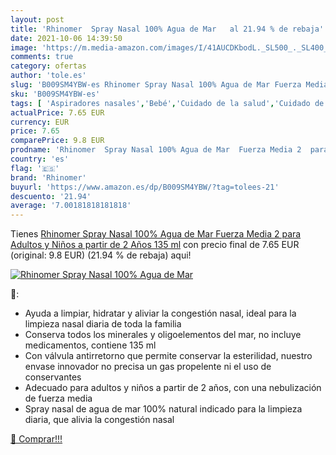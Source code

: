 ```yaml
---
layout: post
title: 'Rhinomer  Spray Nasal 100% Agua de Mar   al 21.94 % de rebaja'
date: 2021-10-06 14:39:50
image: 'https://m.media-amazon.com/images/I/41AUCDKbodL._SL500_._SL400_.jpg'
comments: true
category: ofertas
author: 'tole.es'
slug: 'B009SM4YBW-es Rhinomer Spray Nasal 100% Agua de Mar Fuerza Media 2 para...'
sku: 'B009SM4YBW-es'
tags: [ 'Aspiradores nasales','Bebé','Cuidado de la salud','Cuidado de oídos y nariz','Higiene','Higiene y cuidado','Salud y cuidado personal','rhinomer', ]
actualPrice: 7.65 EUR
currency: EUR
price: 7.65
comparePrice: 9.8 EUR
prodname: 'Rhinomer  Spray Nasal 100% Agua de Mar  Fuerza Media 2  para Adultos y Niños a partir de 2 Años  135 ml'
country: 'es'
flag: '🇪🇸'
brand: 'Rhinomer'
buyurl: 'https://www.amazon.es/dp/B009SM4YBW/?tag=tolees-21'
descuento: '21.94'
average: '7.00181818181818'
---
```


Tienes [Rhinomer  Spray Nasal 100% Agua de Mar  Fuerza Media 2  para Adultos y Niños a partir de 2 Años  135 ml](https://www.amazon.es/dp/B009SM4YBW/?tag=tolees-21) con precio final de  7.65 EUR (original: 9.8 EUR) (21.94 %  de rebaja) aqui!

[![Rhinomer  Spray Nasal 100% Agua de Mar  ](https://m.media-amazon.com/images/I/41AUCDKbodL._SL500_._SL400_.jpg)](https://www.amazon.es/dp/B009SM4YBW/?tag=tolees-21)

🔎:

- Ayuda a limpiar, hidratar y aliviar la congestión nasal, ideal para la limpieza nasal diaria de toda la familia
- Conserva todos los minerales y oligoelementos del mar, no incluye medicamentos, contiene 135 ml
- Con válvula antirretorno que permite conservar la esterilidad, nuestro envase innovador no precisa un gas propelente ni el uso de conservantes
- Adecuado para adultos y niños a partir de 2 años, con una nebulización de fuerza media
- Spray nasal de agua de mar 100% natural indicado para la limpieza diaria, que alivia la congestión nasal

[🛒 Comprar!!!](https://www.amazon.es/dp/B009SM4YBW/?tag=tolees-21)
